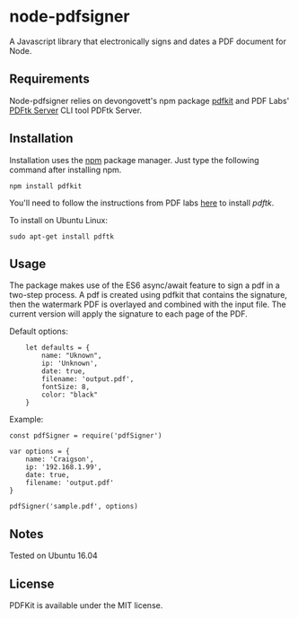 # node-pdfsigner

A Javascript library that electronically signs and dates a PDF document for Node.

## Requirements

Node-pdfsigner relies on devongovett's npm package [pdfkit](https://github.com/devongovett/pdfkit) and PDF Labs' [PDFtk Server](https://www.pdflabs.com/tools/pdftk-server/) CLI tool PDFtk Server.

## Installation

Installation uses the [npm](http://npmjs.org/) package manager.  Just type the following command after installing npm.

    npm install pdfkit

You'll need to follow the instructions from PDF labs [here](https://www.pdflabs.com/tools/pdftk-server/) to install <I>pdftk</I>.

To install on Ubuntu Linux:


    sudo apt-get install pdftk


## Usage

The package makes use of the ES6 async/await feature to sign a pdf in a two-step process. A pdf is created using pdfkit that contains the signature, then the watermark PDF is overlayed and combined with the input file. The current version will apply the signature to each page of the PDF.

Default options:

```
	let defaults = {
		name: "Uknown",
		ip: 'Unknown',
		date: true,
		filename: 'output.pdf',
		fontSize: 8,
		color: "black"
	}
```

Example:

```
const pdfSigner = require('pdfSigner')

var options = {
	name: 'Craigson',
	ip: '192.168.1.99',
	date: true,
	filename: 'output.pdf'
}

pdfSigner('sample.pdf', options)

```

## Notes

Tested on Ubuntu 16.04

## License

PDFKit is available under the MIT license.